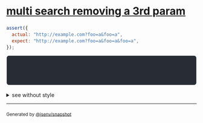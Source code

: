 # [multi search removing a 3rd param](../../url.test.js#L72)

```js
assert({
  actual: "http://example.com?foo=a&foo=a",
  expect: "http://example.com?foo=a&foo=a&foo=a",
});
```

![img](throw.svg)

<details>
  <summary>see without style</summary>

```console
AssertionError: actual and expect are different

actual: "http://example.com/?foo=a&foo=a"
expect: "http://example.com/?foo=a&foo=a&foo=a"
```

</details>


---

<sub>
  Generated by <a href="https://github.com/jsenv/core/tree/main/packages/independent/snapshot">@jsenv/snapshot</a>
</sub>
